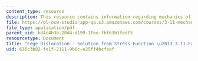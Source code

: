 ```yaml
---
content_type: resource
description: This resource contains information regarding mechanics of materials.
file: https://ol-ocw-studio-app-qa.s3.amazonaws.com/courses/3-11-mechanics-of-materials-fall-1999/635c3b82fe1f21119b6ce25ff4bcfeaf_MIT3_11F99_edgeairy.pdf
file_type: application/pdf
parent_uid: b34c4b3b-20d4-d199-1fee-fbf63b1fedf5
resourcetype: Document
title: "Edge Dislocation - Solution from Stress Function \u2013 3.11 Fall 1999"
uid: 635c3b82-fe1f-2111-9b6c-e25ff4bcfeaf
---
```

